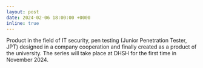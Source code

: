 ```yaml
---
layout: post
date: 2024-02-06 18:00:00 +0000
inline: true
---
```


Product in the field of IT security, pen testing (Junior Penetration Tester, JPT) designed in a company cooperation and finally created as a product of the university. The series will take place at DHSH for the first time in November 2024.
